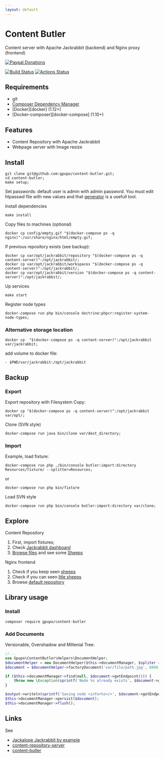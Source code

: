 ```yaml
---
layout: default
---
```

# Content Butler

Content server with Apache Jackrabbit (backend) and Nginx proxy (frontend)

[![Paypal Donations](https://www.paypalobjects.com/en_US/i/btn/btn_donate_SM.gif)](https://www.paypal.com/cgi-bin/webscr?cmd=_s-xclick&hosted_button_id=WAQKVZJRG5AUJ&item_name=content-butler)

[![Build Status](https://secure.travis-ci.org/gpupo/content-butler.png?branch=master)](http://travis-ci.org/gpupo/content-butler)
[![Actions Status](https://github.com/gpupo/content-butler/workflows/CI/badge.svg)](https://github.com/gpupo/content-butler/actions)

## Requirements

- git
- [Composer Dependency Manager](http://getcomposer.org)
- [Docker][docker] (1.12+)
- [Docker-composer][docker-compose] (1.10+)

## Features

* Content Repository with Apache Jackrabbit
* Webpage server with Image resize

## Install

    git clone git@github.com:gpupo/content-butler.git;
    cd content-butler;
	make setup;


Set passwords: default user is admin with admin password. You must edit htpasswd file with new values and that [generator](http://www.htaccesstools.com/htpasswd-generator/) is a usefull tool.


Install dependencies

    make install

Copy files to machines (optional)

    docker cp config/empty.gif "$(docker-compose ps -q nginx)":/usr/share/nginx/html/empty.gif;

If previous repository exists (see backup):

    docker cp var/opt/jackrabbit/repository "$(docker-compose ps -q content-server)":/opt/jackrabbit/;
    docker cp var/opt/jackrabbit/workspaces "$(docker-compose ps -q content-server)":/opt/jackrabbit/;
    docker cp var/opt/jackrabbit/version "$(docker-compose ps -q content-server)":/opt/jackrabbit/;

Up services

    make start

Register node types

    docker-compose run php bin/console doctrine:phpcr:register-system-node-types;

### Alternative storage location

    docker cp  "$(docker-compose ps -q content-server)":/opt/jackrabbit var/jackrabbit;

add volume to docker file:

    - $PWD/var/jackrabbit:/opt/jackrabbit


## Backup

### Export

Export repository with Filesystem Copy:

    docker cp "$(docker-compose ps -q content-server)":/opt/jackrabbit var/opt/;

Clone (SVN style)

    docker-compose run java bin/clone var/dest_directory;

### Import

Example, load fixture:

    docker-compose run php ./bin/console butler:import:directory Resources/fixture/ --splitter=Resources;

or

	docker-compose run php bin/fixture

Load SVN style

    docker-compose run php bin/console butler:import:directory var/clone;

## Explore

Content Repository

1. First, import fixtures;
1. Check [Jackrabbit dashboard](http://localhost:8080/)
1. [Browse files](http://localhost:8080/repository/default/) and see some [Sheeps](http://localhost:8080/repository/default/fixture/extra/photos/sheep-3562868-pixabay.jpg)

Nginx frontend

1. Check if you keep seen [sheeps](http://static.localhost/fixture/extra/photos/sheep-3562868-pixabay.jpg)
1. Check if you can seen [litle sheeps](http://static.localhost/img/100x100/fixture/extra/photos/sheep-3562868-pixabay.jpg)
1. Browse [default repository](http://static.localhost/repository/default)

## Library usage

### Install

	composer require gpupo/content-butler

### Add Documents

Versionable, Overshadow and Millenial Tree:

```php
//...
use Gpupo\ContentButler\Helpers\DocumentHelper;
$documentHelper = new DocumentHelper($this->documentManager, $spliter = 'Resources', $versionable = true);
$document = $documentHelper->factoryDocument('var/file/path.jpg', 8068, true);

if ($this->documentManager->find(null, $document->getEndpoint())) {
    throw new \Exception(sprintf('Node %s already exists', $document->getEndpoint()));
}

$output->writeln(sprintf('Saving node <info>%s</>', $document->getEndpoint()));
$this->documentManager->persist($document);
$this->documentManager->flush();
```

## Links


See
* [Jackalope Jackrabbit by example](https://github.com/gpupo/jackalope-jackrabbit-by-example)
* [content-repository-server](https://github.com/gpupo/content-repository-server)
* [content-butler](https://github.com/gpupo/content-butler)
